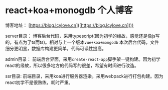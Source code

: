 # react+koa+monogdb 个人博客

博客地址： [https://blog.lcylove.cn]([https://blog.lcylove.cn]())

server目录： 博客后台代码，采用typescript(因为初学的缘故，感觉还是像js写的，有点为了ts而ts)。相对与上一个版本`vue+koa+mongodb` 本次后台代码，文件细分更明显，数据库构建更简单，代码可读性提高。

admin目录： 前端后台界面，采用`create-react-app`脚手架一键构建。因为初学react的缘故，所以很多地方的代码写的很差，希望有时间进行改造。

ssr目录: 前端目录，采用koa进行服务器渲染。采用webpack进行打包构建。因为react初学不是很熟练，耗时严重。